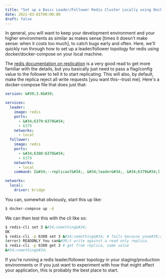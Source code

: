 ```yaml
---
title: "Set up a Basic Leader/Follower Redis Cluster Locally using Docker"
date: 2021-03-01T00:00:00
draft: false
---
```


In general, you will want to keep your development environment and your higher environments as similar as makes sense \[times it doesn&#39;t make sense: when it costs too much\], to catch bugs early and often. Here, we&#39;ll quickly run through how to set up a leader/follower topology for redis using docker/docker-compose on your local machine.

The [redis documentation on replication](https://redis.io/topics/replication) is a very good read to get more familiar with the details, but you basically just need to pass a flag/config value to the follower to tell it to start replicating. This will also, by default, make the replica reject all write requests \[you want this--trust me\]. Here&#39;s a docker-compose file that does just that:

``` yaml
version: &#39;3.8&#39;

services:
  leader:
    image: redis
    ports:
      - &#34;6379:6379&#34;
      - 6379
    networks:
      - local
  follower:
    image: redis
    ports:
      - &#34;6380:6379&#34;
      - 6379
    networks:
      - local
    command: [&#34;--replicaof&#34;, &#34;leader&#34;, &#34;6379&#34;]

networks:
  local:
    driver: bridge

```

You can, somewhat obviously, start this up like:

``` bash
$ docker-compose up -d

```

We can then test this with the cli like so:

``` bash
$ redis-cli set 3 &#34;something&#34;
OK
$ redis-cli -p 6380 set 3 &#34;something&#34; # fails because you&#39;re trying to write to the replica
(error) READONLY You can&#39;t write against a read only replica.
$ redis-cli -p 6380 get 3 # get from replica, same value
&#34;something&#34;

```

If you&#39;re running a redis leader/follower topology in your staging/production environments or if you just want to experiment with how that might affect your application, this is probably the best place to start.


